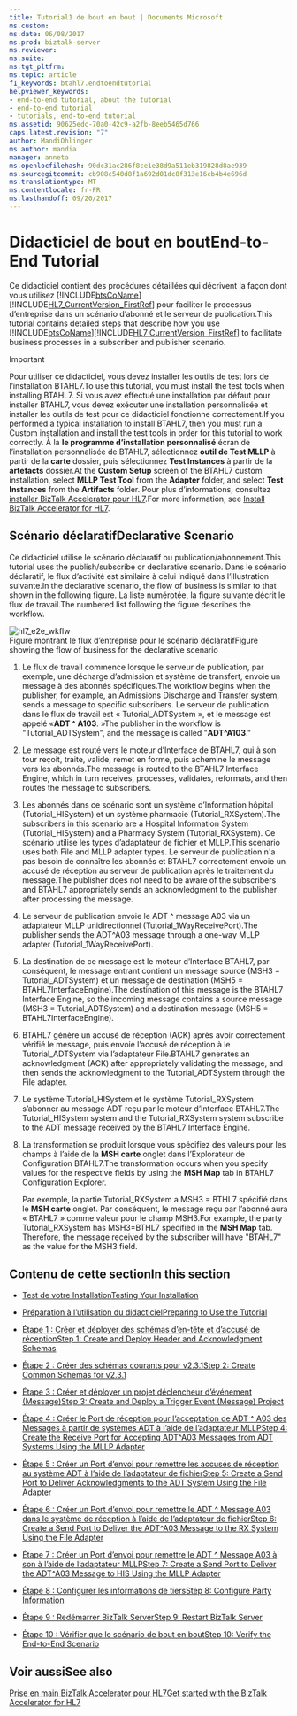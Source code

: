 ```yaml
---
title: Tutorial1 de bout en bout | Documents Microsoft
ms.custom: 
ms.date: 06/08/2017
ms.prod: biztalk-server
ms.reviewer: 
ms.suite: 
ms.tgt_pltfrm: 
ms.topic: article
f1_keywords: btahl7.endtoendtutorial
helpviewer_keywords:
- end-to-end tutorial, about the tutorial
- end-to-end tutorial
- tutorials, end-to-end tutorial
ms.assetid: 90625edc-70a0-42c9-a2fb-8eeb5465d766
caps.latest.revision: "7"
author: MandiOhlinger
ms.author: mandia
manager: anneta
ms.openlocfilehash: 90dc31ac286f8ce1e38d9a511eb319828d8ae939
ms.sourcegitcommit: cb908c540d8f1a692d01dc8f313e16cb4b4e696d
ms.translationtype: MT
ms.contentlocale: fr-FR
ms.lasthandoff: 09/20/2017
---
```

# <a name="end-to-end-tutorial"></a><span data-ttu-id="51e15-102">Didacticiel de bout en bout</span><span class="sxs-lookup"><span data-stu-id="51e15-102">End-to-End Tutorial</span></span>
<span data-ttu-id="51e15-103">Ce didacticiel contient des procédures détaillées qui décrivent la façon dont vous utilisez [!INCLUDE[btsCoName](../../includes/btsconame-md.md)] [!INCLUDE[HL7_CurrentVersion_FirstRef](../../includes/hl7-currentversion-firstref-md.md)] pour faciliter le processus d’entreprise dans un scénario d’abonné et le serveur de publication.</span><span class="sxs-lookup"><span data-stu-id="51e15-103">This tutorial contains detailed steps that describe how you use [!INCLUDE[btsCoName](../../includes/btsconame-md.md)][!INCLUDE[HL7_CurrentVersion_FirstRef](../../includes/hl7-currentversion-firstref-md.md)] to facilitate business processes in a subscriber and publisher scenario.</span></span>  
  
> [!IMPORTANT]
>  <span data-ttu-id="51e15-104">Pour utiliser ce didacticiel, vous devez installer les outils de test lors de l’installation BTAHL7.</span><span class="sxs-lookup"><span data-stu-id="51e15-104">To use this tutorial, you must install the test tools when installing BTAHL7.</span></span> <span data-ttu-id="51e15-105">Si vous avez effectué une installation par défaut pour installer BTAHL7, vous devez exécuter une installation personnalisée et installer les outils de test pour ce didacticiel fonctionne correctement.</span><span class="sxs-lookup"><span data-stu-id="51e15-105">If you performed a typical installation to install BTAHL7, then you must run a Custom installation and install the test tools in order for this tutorial to work correctly.</span></span> <span data-ttu-id="51e15-106">À la **le programme d’installation personnalisé** écran de l’installation personnalisée de BTAHL7, sélectionnez **outil de Test MLLP** à partir de la **carte** dossier, puis sélectionnez **Test Instances** à partir de la **artefacts** dossier.</span><span class="sxs-lookup"><span data-stu-id="51e15-106">At the **Custom Setup** screen of the BTAHL7 custom installation, select **MLLP Test Tool** from the **Adapter** folder, and select **Test Instances** from the **Artifacts** folder.</span></span> <span data-ttu-id="51e15-107">Pour plus d’informations, consultez [installer BizTalk Accelerator pour HL7](../../adapters-and-accelerators/accelerator-hl7/install-biztalk-accelerator-for-hl7.md).</span><span class="sxs-lookup"><span data-stu-id="51e15-107">For more information, see [Install BizTalk Accelerator for HL7](../../adapters-and-accelerators/accelerator-hl7/install-biztalk-accelerator-for-hl7.md).</span></span>  
  
## <a name="declarative-scenario"></a><span data-ttu-id="51e15-108">Scénario déclaratif</span><span class="sxs-lookup"><span data-stu-id="51e15-108">Declarative Scenario</span></span>  
 <span data-ttu-id="51e15-109">Ce didacticiel utilise le scénario déclaratif ou publication/abonnement.</span><span class="sxs-lookup"><span data-stu-id="51e15-109">This tutorial uses the publish/subscribe or declarative scenario.</span></span> <span data-ttu-id="51e15-110">Dans le scénario déclaratif, le flux d’activité est similaire à celui indiqué dans l’illustration suivante.</span><span class="sxs-lookup"><span data-stu-id="51e15-110">In the declarative scenario, the flow of business is similar to that shown in the following figure.</span></span> <span data-ttu-id="51e15-111">La liste numérotée, la figure suivante décrit le flux de travail.</span><span class="sxs-lookup"><span data-stu-id="51e15-111">The numbered list following the figure describes the workflow.</span></span>  
  
 ![](../../adapters-and-accelerators/accelerator-hl7/media/hl7-e2e-wkflw.gif "hl7_e2e_wkflw")  
<span data-ttu-id="51e15-112">Figure montrant le flux d’entreprise pour le scénario déclaratif</span><span class="sxs-lookup"><span data-stu-id="51e15-112">Figure showing the flow of business for the declarative scenario</span></span>  
  
1.  <span data-ttu-id="51e15-113">Le flux de travail commence lorsque le serveur de publication, par exemple, une décharge d’admission et système de transfert, envoie un message à des abonnés spécifiques.</span><span class="sxs-lookup"><span data-stu-id="51e15-113">The workflow begins when the publisher, for example, an Admissions Discharge and Transfer system, sends a message to specific subscribers.</span></span> <span data-ttu-id="51e15-114">Le serveur de publication dans le flux de travail est « Tutorial_ADTSystem », et le message est appelé «**ADT ^ A103**. »</span><span class="sxs-lookup"><span data-stu-id="51e15-114">The publisher in the workflow is "Tutorial_ADTSystem", and the message is called "**ADT^A103**."</span></span>  
  
2.  <span data-ttu-id="51e15-115">Le message est routé vers le moteur d’Interface de BTAHL7, qui à son tour reçoit, traite, valide, remet en forme, puis achemine le message vers les abonnés.</span><span class="sxs-lookup"><span data-stu-id="51e15-115">The message is routed to the BTAHL7 Interface Engine, which in turn receives, processes, validates, reformats, and then routes the message to subscribers.</span></span>  
  
3.  <span data-ttu-id="51e15-116">Les abonnés dans ce scénario sont un système d’Information hôpital (Tutorial_HISystem) et un système pharmacie (Tutorial_RXSystem).</span><span class="sxs-lookup"><span data-stu-id="51e15-116">The subscribers in this scenario are a Hospital Information System (Tutorial_HISystem) and a Pharmacy System (Tutorial_RXSystem).</span></span> <span data-ttu-id="51e15-117">Ce scénario utilise les types d’adaptateur de fichier et MLLP.</span><span class="sxs-lookup"><span data-stu-id="51e15-117">This scenario uses both File and MLLP adapter types.</span></span> <span data-ttu-id="51e15-118">Le serveur de publication n'a pas besoin de connaître les abonnés et BTAHL7 correctement envoie un accusé de réception au serveur de publication après le traitement du message.</span><span class="sxs-lookup"><span data-stu-id="51e15-118">The publisher does not need to be aware of the subscribers and BTAHL7 appropriately sends an acknowledgment to the publisher after processing the message.</span></span>  
  
4.  <span data-ttu-id="51e15-119">Le serveur de publication envoie le ADT ^ message A03 via un adaptateur MLLP unidirectionnel (Tutorial_1WayReceivePort).</span><span class="sxs-lookup"><span data-stu-id="51e15-119">The publisher sends the ADT^A03 message through a one-way MLLP adapter (Tutorial_1WayReceivePort).</span></span>  
  
5.  <span data-ttu-id="51e15-120">La destination de ce message est le moteur d’Interface BTAHL7, par conséquent, le message entrant contient un message source (MSH3 = Tutorial_ADTSystem) et un message de destination (MSH5 = BTAHL7InterfaceEngine).</span><span class="sxs-lookup"><span data-stu-id="51e15-120">The destination of this message is the BTAHL7 Interface Engine, so the incoming message contains a source message (MSH3 = Tutorial_ADTSystem) and a destination message (MSH5 = BTAHL7InterfaceEngine).</span></span>  
  
6.  <span data-ttu-id="51e15-121">BTAHL7 génère un accusé de réception (ACK) après avoir correctement vérifié le message, puis envoie l’accusé de réception à le Tutorial_ADTSystem via l’adaptateur File.</span><span class="sxs-lookup"><span data-stu-id="51e15-121">BTAHL7 generates an acknowledgment (ACK) after appropriately validating the message, and then sends the acknowledgment to the Tutorial_ADTSystem through the File adapter.</span></span>  
  
7.  <span data-ttu-id="51e15-122">Le système Tutorial_HISystem et le système Tutorial_RXSystem s’abonner au message ADT reçu par le moteur d’Interface BTAHL7.</span><span class="sxs-lookup"><span data-stu-id="51e15-122">The Tutorial_HISystem system and the Tutorial_RXSystem system subscribe to the ADT message received by the BTAHL7 Interface Engine.</span></span>  
  
8.  <span data-ttu-id="51e15-123">La transformation se produit lorsque vous spécifiez des valeurs pour les champs à l’aide de la **MSH carte** onglet dans l’Explorateur de Configuration BTAHL7.</span><span class="sxs-lookup"><span data-stu-id="51e15-123">The transformation occurs when you specify values for the respective fields by using the **MSH Map** tab in BTAHL7 Configuration Explorer.</span></span>  
  
     <span data-ttu-id="51e15-124">Par exemple, la partie Tutorial_RXSystem a MSH3 = BTHL7 spécifié dans le **MSH carte** onglet. Par conséquent, le message reçu par l’abonné aura « BTAHL7 » comme valeur pour le champ MSH3.</span><span class="sxs-lookup"><span data-stu-id="51e15-124">For example, the party Tutorial_RXSystem has MSH3=BTHL7 specified in the **MSH Map** tab. Therefore, the message received by the subscriber will have "BTAHL7" as the value for the MSH3 field.</span></span>  
  
## <a name="in-this-section"></a><span data-ttu-id="51e15-125">Contenu de cette section</span><span class="sxs-lookup"><span data-stu-id="51e15-125">In this section</span></span>  
  
-   [<span data-ttu-id="51e15-126">Test de votre Installation</span><span class="sxs-lookup"><span data-stu-id="51e15-126">Testing Your Installation</span></span>](../../adapters-and-accelerators/accelerator-hl7/testing-your-installation.md)  
  
-   [<span data-ttu-id="51e15-127">Préparation à l’utilisation du didacticiel</span><span class="sxs-lookup"><span data-stu-id="51e15-127">Preparing to Use the Tutorial</span></span>](../../adapters-and-accelerators/accelerator-hl7/preparing-to-use-the-tutorial2.md)  
  
-   [<span data-ttu-id="51e15-128">Étape 1 : Créer et déployer des schémas d’en-tête et d’accusé de réception</span><span class="sxs-lookup"><span data-stu-id="51e15-128">Step 1: Create and Deploy Header and Acknowledgment Schemas</span></span>](../../adapters-and-accelerators/accelerator-hl7/step-1-create-and-deploy-header-and-acknowledgment-schemas.md)  
  
-   [<span data-ttu-id="51e15-129">Étape 2 : Créer des schémas courants pour v2.3.1</span><span class="sxs-lookup"><span data-stu-id="51e15-129">Step 2: Create Common Schemas for v2.3.1</span></span>](../../adapters-and-accelerators/accelerator-hl7/step-2-create-common-schemas-for-v2-3-1.md)  
  
-   [<span data-ttu-id="51e15-130">Étape 3 : Créer et déployer un projet déclencheur d’événement (Message)</span><span class="sxs-lookup"><span data-stu-id="51e15-130">Step 3: Create and Deploy a Trigger Event (Message) Project</span></span>](../../adapters-and-accelerators/accelerator-hl7/step-3-create-and-deploy-a-trigger-event-message-project.md)  
  
-   [<span data-ttu-id="51e15-131">Étape 4 : Créer le Port de réception pour l’acceptation de ADT ^ A03 des Messages à partir de systèmes ADT à l’aide de l’adaptateur MLLP</span><span class="sxs-lookup"><span data-stu-id="51e15-131">Step 4: Create the Receive Port for Accepting ADT^A03 Messages from ADT Systems Using the MLLP Adapter</span></span>](../../adapters-and-accelerators/accelerator-hl7/step-4-create-receive-port-to-accept-adt^a03-messages-from-adt-using-mllp.md)  
  
-   [<span data-ttu-id="51e15-132">Étape 5 : Créer un Port d’envoi pour remettre les accusés de réception au système ADT à l’aide de l’adaptateur de fichier</span><span class="sxs-lookup"><span data-stu-id="51e15-132">Step 5: Create a Send Port to Deliver Acknowledgments to the ADT System Using the File Adapter</span></span>](../../adapters-and-accelerators/accelerator-hl7/step-5-create-send-port-to-deliver-acknowledgments-to-adt-system-using-file.md)  
  
-   [<span data-ttu-id="51e15-133">Étape 6 : Créer un Port d’envoi pour remettre le ADT ^ Message A03 dans le système de réception à l’aide de l’adaptateur de fichier</span><span class="sxs-lookup"><span data-stu-id="51e15-133">Step 6: Create a Send Port to Deliver the ADT^A03 Message to the RX System Using the File Adapter</span></span>](../../adapters-and-accelerators/accelerator-hl7/step-6-create-send-port-to-deliver-adt^a03-message-to-rx-system-using-file.md)  
  
-   [<span data-ttu-id="51e15-134">Étape 7 : Créer un Port d’envoi pour remettre le ADT ^ Message A03 à son à l’aide de l’adaptateur MLLP</span><span class="sxs-lookup"><span data-stu-id="51e15-134">Step 7: Create a Send Port to Deliver the ADT^A03 Message to HIS Using the MLLP Adapter</span></span>](../../adapters-and-accelerators/accelerator-hl7/step-7-create-send-port-to-deliver-adt^a03-message-to-his-using-mllp-adapter.md)  
  
-   [<span data-ttu-id="51e15-135">Étape 8 : Configurer les informations de tiers</span><span class="sxs-lookup"><span data-stu-id="51e15-135">Step 8: Configure Party Information</span></span>](../../adapters-and-accelerators/accelerator-hl7/step-8-configure-party-information.md)  
  
-   [<span data-ttu-id="51e15-136">Étape 9 : Redémarrer BizTalk Server</span><span class="sxs-lookup"><span data-stu-id="51e15-136">Step 9: Restart BizTalk Server</span></span>](../../adapters-and-accelerators/accelerator-hl7/step-9-restart-biztalk-server.md)  
  
-   [<span data-ttu-id="51e15-137">Étape 10 : Vérifier que le scénario de bout en bout</span><span class="sxs-lookup"><span data-stu-id="51e15-137">Step 10: Verify the End-to-End Scenario</span></span>](../../adapters-and-accelerators/accelerator-hl7/step-10-verify-the-end-to-end-scenario.md)

## <a name="see-also"></a><span data-ttu-id="51e15-138">Voir aussi</span><span class="sxs-lookup"><span data-stu-id="51e15-138">See also</span></span>
[<span data-ttu-id="51e15-139">Prise en main BizTalk Accelerator pour HL7</span><span class="sxs-lookup"><span data-stu-id="51e15-139">Get started with the BizTalk Accelerator for HL7</span></span>](../../adapters-and-accelerators/accelerator-hl7/get-started-with-the-biztalk-accelerator-for-hl7.md)